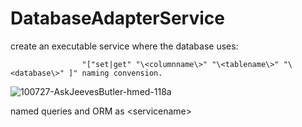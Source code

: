 # DatabaseAdapterService

create an executable service where the database uses:

                    "["set|get" "\<columnname\>" "\<tablename\>" "\<database\>" ]" naming convension.

![100727-AskJeevesButler-hmed-118a](https://github.com/user-attachments/assets/dca72820-7756-4474-bf62-0a223bf927bd)


named queries and ORM as \<servicename\> 
